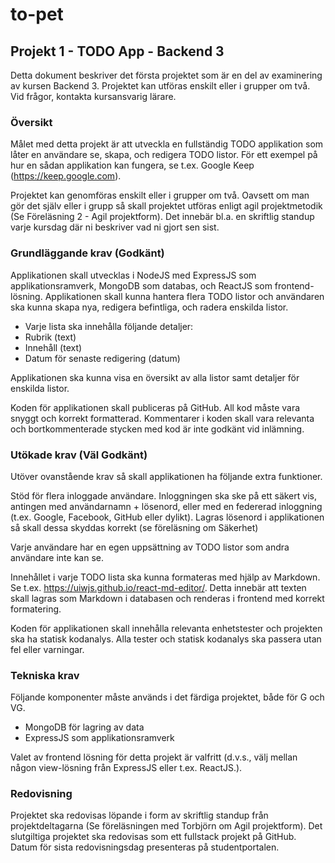 # to-pet

## Projekt 1 - TODO App - Backend 3

Detta dokument beskriver det första projektet som är en del av examinering av kursen Backend 3. Projektet kan utföras enskilt eller i grupper om två. 
Vid frågor, kontakta kursansvarig lärare.

### Översikt
Målet med detta projekt är att utveckla en fullständig TODO applikation som låter en användare se, skapa, och redigera TODO listor. För ett exempel på hur en sådan applikation kan fungera, se t.ex. Google Keep (https://keep.google.com).

Projektet kan genomföras enskilt eller i grupper om två. Oavsett om man gör det själv eller i grupp så skall projektet utföras enligt agil projektmetodik (Se Föreläsning 2 - Agil projektform). Det innebär bl.a. en skriftlig standup varje kursdag där ni beskriver vad ni gjort sen sist.

### Grundläggande krav (Godkänt)
Applikationen skall utvecklas i NodeJS med ExpressJS som applikationsramverk, MongoDB som databas, och ReactJS som frontend-lösning. 
Applikationen skall kunna hantera flera TODO listor och användaren ska kunna skapa nya, redigera befintliga, och radera enskilda listor. 

- Varje lista ska innehålla följande detaljer:
- Rubrik (text)
- Innehåll (text)
- Datum för senaste redigering (datum)

Applikationen ska kunna visa en översikt av alla listor samt detaljer för enskilda listor.

Koden för applikationen skall publiceras på GitHub. All kod måste vara snyggt och korrekt formatterad. Kommentarer i koden skall vara relevanta och bortkommenterade stycken med kod är inte godkänt vid inlämning. 

### Utökade krav (Väl Godkänt)
Utöver ovanstående krav så skall applikationen ha följande extra funktioner.

Stöd för flera inloggade användare. Inloggningen ska ske på ett säkert vis, antingen med användarnamn + lösenord, eller med en federerad inloggning (t.ex. Google, Facebook, GitHub eller dylikt). Lagras lösenord i applikationen så skall dessa skyddas korrekt (se föreläsning om Säkerhet)

Varje användare har en egen uppsättning av TODO listor som andra användare inte kan se.

Innehållet i varje TODO lista ska kunna formateras med hjälp av Markdown. Se t.ex. https://uiwjs.github.io/react-md-editor/. Detta innebär att texten skall lagras som Markdown i databasen och renderas i frontend med korrekt formatering.

Koden för applikationen skall innehålla relevanta enhetstester och projekten ska ha statisk kodanalys. Alla tester och statisk kodanalys ska passera utan fel eller varningar.

### Tekniska krav
Följande komponenter måste används i det färdiga projektet, både för G och VG.
- MongoDB för lagring av data
- ExpressJS som applikationsramverk

Valet av frontend lösning för detta projekt är valfritt (d.v.s., välj mellan någon view-lösning från ExpressJS eller t.ex. ReactJS.).

### Redovisning
Projektet ska redovisas löpande i form av skriftlig standup från projektdeltagarna (Se föreläsningen med Torbjörn om Agil projektform). Det slutgiltiga projektet ska redovisas som ett fullstack projekt på GitHub. Datum för sista redovisningsdag presenteras på studentportalen.


